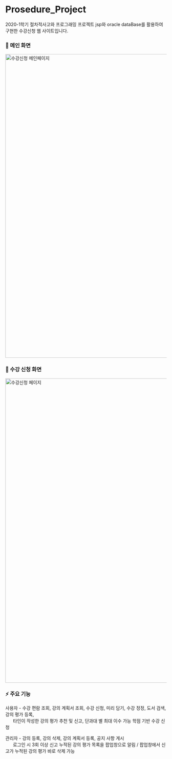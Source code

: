 # Prosedure_Project
2020-1학기 절차적사고와 프로그래밍 프로젝트 
jsp와 oracle dataBase를 활용하여 구현한 수강신청 웹 사이트입니다.  
  
### :thought_balloon: 메인 화면
<img width="945" alt="수강신청 메인페이지" src="https://user-images.githubusercontent.com/62657545/101884133-96465380-3bdb-11eb-940d-1f212dd89442.png">

### :thought_balloon: 수강 신청 화면 
<img width="947" alt="수강신청 페이지" src="https://user-images.githubusercontent.com/62657545/101884477-18367c80-3bdc-11eb-820d-e28380e5970a.png">

### :zap: 주요 기능
사용자 - 수강 편람 조회, 강의 계획서 조회, 수강 신청, 미리 담기, 수강 정정, 도서 검색, 강의 평가 등록,  
&nbsp;&nbsp;&nbsp;&nbsp;&nbsp;&nbsp;타인이 작성한 강의 평가 추천 및 신고, 단과대 별 최대 이수 가능 학점 기반 수강 신청

관리자 - 강의 등록, 강의 삭제, 강의 계획서 등록, 공지 사항 게시  
&nbsp;&nbsp;&nbsp;&nbsp;&nbsp;&nbsp;로그인 시 3회 이상 신고 누적된 강의 평가 목록을 팝업창으로 알림 / 팝업창에서 신고가 누적된 강의 평가 바로 삭제 가능
